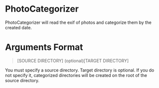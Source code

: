 # PhotoCategorizer
PhotoCategorizer will read the exif of photos and categorize them by the created date.
# Arguments Format
> [SOURCE DIRECTORY] (optional)[TARGET DIRECTORY]

You must specify a source directory. Target directory is optional. If you do not specify it, categorized directories will be created on the root of the source directory.